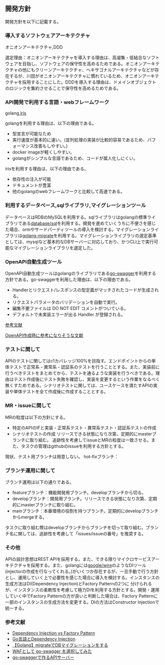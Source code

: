## 開発方針
開発方針を以下に記載する。  

### 導入するソフトウェアアーキテクチャ
オニオンアーキテクチャ,DDD

選定理由：オニオンアーキテクチャを導入する理由は、高凝集・低結合なソフトウェアを目指し、ソフトウェアの保守性を高めるためである。オニオンアーキテクチャの他にもクリーンアーキテクチャ、ヘキサゴナルアーキテクチャなどが存在するが、川田がオニオンアーキテクチャに慣れているため、オニオンアーキテクチャを採用することにした。DDDを導入する理由は、ドメインオブジェクトのロジックを集約させることで保守性を高めるためである。

### API開発で利用する言語・webフレームワーク
golang,[iris](https://github.com/kataras/iris)  

golangを利用する理由は、以下の理由である。
* 型宣言が可能なため
* 実行速度が基本的に速い。(並列処理の実装が比較的容易であるため、パフォーマンス改善もしやすい。)
* docker imageが軽くしやすい。
* golangがシンプルな言語であるため、コードが属人化しにくい。  
  
irisを利用する理由は、以下の理由である。
* 依存性の注入が可能
* ドキュメントが豊富
* 他のgolangのwebフレームワークと比較して高速である。

### 利用するデータベース,sqlライブラリ,マイグレーションツール
データベースはRDBのMySQLを利用する。sqlライブラリはgolangの標準ライブラリである[database/sql](https://pkg.go.dev/database/sql)を利用する。開発を進めていくうちに不便さを感じた場合、ormやサードパーティツールの導入を検討する。マイグレーションライブラリは[golang-migrate](https://github.com/golang-migrate/migrate)を利用する。マイグレーションライブラリの選定基準としては、mysqlなど基本的なDBサーバーに対応しており、かつCLI上で実行可能なマイグレーションライブラリを選定した。

### OpenAPI自動生成ツール
OpenAPI自動生成ツールはgolangのライブラリである[go-swagger](https://github.com/go-swagger/go-swagger)を利用する方針である。go-swaggerを利用した理由は、以下の理由である。
* Handlerとリクエスト/レスポンスの型定義がマッチされたコードが生成される。
* リクエストパラメータのバリデーションを自動で実行。
* 編集不要ファイルは DO NOT EDIT コメントがついている。
* デフォルトで未実装エラーが出る Handler が登録される。

[参考文献](https://future-architect.github.io/articles/20190814/#補足-コード生成系フレームワーク比較)

[OpenAPI作成時に参考になりそうな文献](https://note.com/rescuenow_hr/n/nc0f7fbaeaac8)

### テストに関して
APIのテストに関してはc1カバレッジ100%を目指す。エンドポイントからの単体テストで正常系・異常系・認証系のテストを行うこととする。また、実装前に行うべきテストをまとめてから、テストを通るような実装を行うべきである。理由はテスト作成後にテスト失敗を確認し、実装を変更するという作業をなるべく無くすためである。シナリオテストに関しては、ユースケースを満たすAPIの実装や単体テストを全て作成後に作成することとする。

### MR・issueに関して
MRの粒度は以下の方針にする。
* 特定のAPIのIFと実装・正常系テスト・異常系テスト・認証系テストの作成
* シナリオテストの作成
リリースできる状態になり次第、定期的にmasterブランチに取り組む。
追跡性を考慮してissueとMRの粒度は一致させる。また、タスクの管理はgithubのissueを利用する方針とする。

現状、テスト用ブランチは用意しない。
hot-fixブランチ：
### ブランチ運用に関して
ブランチ運用は以下の通りである。
* featureブランチ：機能開発用ブランチ。developブランチから切る。
* developブランチ：開発用ブランチ。リリースできる状態になり次第、定期的にmasterブランチに取り組む。
* mainブランチ：本番環境の役割を持つブランチ。定期的にdevelopブランチからmergeする。

タスクに取り組む際はdevelopブランチからブランチを切って取り組む。ブランチ名に関しては、追跡性を考慮して「issues/issueの番号」を推奨する。

### その他
APIの設計思想はREST APIを採用する。また、できる限りマイクロサービスアーキテクチャを採用する。また、golangには[google/wire](https://github.com/google/wire)のようなDIツール(injectorの作成を行なってくれる。)がいくつか存在するが、一旦手動で行う方針とし、運用していく上で必要性を感じた場合に導入を検討する。インスタンスの生成方法はDI(Dependency Injection)とFactory Patternの2つに
分けられるが、インスタンスの柔軟性を考慮して極力DIを利用する方針とする。開発・運用していく中でFactory Patternの方が良いと判断した場合は、Factory Patternに一部のインスタンスの生成方法を変更する。DIの方法はConstructor Injectionで統一する。

### 参考文献
* [Dependency Injection vs Factory Pattern](https://stackoverflow.com/questions/557742/dependency-injection-vs-factory-pattern)
* [Go言語とDependency Injection](https://blog.recruit.co.jp/rtc/2017/12/11/go_dependency_injection/)
* [【Golang】migrateでDBマイグレーションをする](https://simple-minds-think-alike.moritamorie.com/entry/golang-migrate)
* [WAFとして go-swagger を選択してみた](https://future-architect.github.io/articles/20190814/)
* [go-swaggerで作るAPIサーバー](https://note.com/rescuenow_hr/n/nc0f7fbaeaac8)
